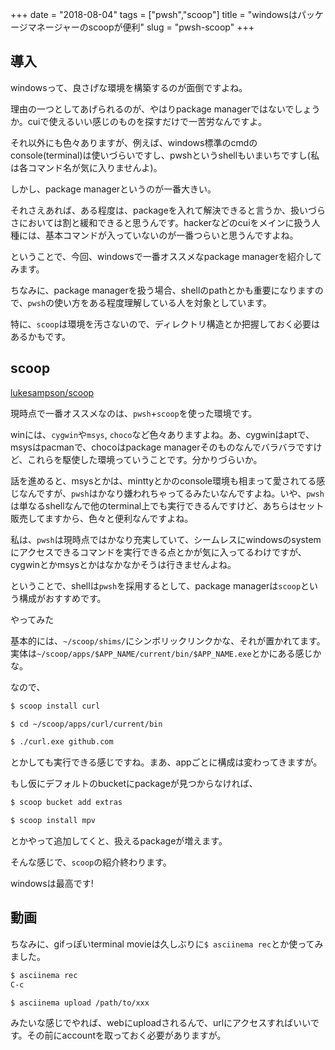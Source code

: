 +++
date = "2018-08-04"
tags = ["pwsh","scoop"]
title = "windowsはパッケージマネージャーのscoopが便利"
slug = "pwsh-scoop"
+++

## 導入

windowsって、良さげな環境を構築するのが面倒ですよね。

理由の一つとしてあげられるのが、やはりpackage managerではないでしょうか。cuiで使えるいい感じのものを探すだけで一苦労なんですよ。

それ以外にも色々ありますが、例えば、windows標準のcmdのconsole(terminal)は使いづらいですし、pwshというshellもいまいちですし(私は各コマンド名が気に入りませんよ)。

しかし、package managerというのが一番大きい。

それさえあれば、ある程度は、packageを入れて解決できると言うか、扱いづらさにおいては割と緩和できると思うんです。hackerなどのcuiをメインに扱う人種には、基本コマンドが入っていないのが一番つらいと思うんですよね。

ということで、今回、windowsで一番オススメなpackage managerを紹介してみます。

ちなみに、package managerを扱う場合、shellのpathとかも重要になりますので、`pwsh`の使い方をある程度理解している人を対象としています。

特に、`scoop`は環境を汚さないので、ディレクトリ構造とか把握しておく必要はあるかもです。

## scoop

[lukesampson/scoop](https://github.com/lukesampson/scoop)

現時点で一番オススメなのは、`pwsh`+`scoop`を使った環境です。

winには、`cygwin`や`msys`, `choco`など色々ありますよね。あ、cygwinはaptで、msysはpacmanで、chocoはpackage managerそのものなんでバラバラですけど、これらを駆使した環境っていうことです。分かりづらいか。

話を進めると、msysとかは、minttyとかのconsole環境も相まって愛されてる感じなんですが、`pwsh`はかなり嫌われちゃってるみたいなんですよね。いや、`pwsh`は単なるshellなんで他のterminal上でも実行できるんですけど、あちらはセット販売してますから、色々と便利なんですよね。

私は、`pwsh`は現時点ではかなり充実していて、シームレスにwindowsのsystemにアクセスできるコマンドを実行できる点とかが気に入ってるわけですが、cygwinとかmsysとかはなかなかそうは行きませんよね。

ということで、shellは`pwsh`を採用するとして、package managerは`scoop`という構成がおすすめです。

やってみた

<script src="https://asciinema.org/a/kcpfgCl3tN7QDkXUoSVxYyWSX.js" id="asciicast-kcpfgCl3tN7QDkXUoSVxYyWSX" async></script>

基本的には、`~/scoop/shims/`にシンボリックリンクかな、それが置かれてます。実体は`~/scoop/apps/$APP_NAME/current/bin/$APP_NAME.exe`とかにある感じかな。

なので、

```sh
$ scoop install curl

$ cd ~/scoop/apps/curl/current/bin

$ ./curl.exe github.com
```

とかしても実行できる感じですね。まあ、appごとに構成は変わってきますが。

もし仮にデフォルトのbucketにpackageが見つからなければ、

```sh
$ scoop bucket add extras

$ scoop install mpv
```

とかやって追加してくと、扱えるpackageが増えます。

そんな感じで、`scoop`の紹介終わります。

windowsは最高です!

## 動画

ちなみに、gifっぽいterminal movieは久しぶりに`$ asciinema rec`とか使ってみました。

```sh
$ asciinema rec
C-c

$ asciinema upload /path/to/xxx
```

みたいな感じでやれば、webにuploadされるんで、urlにアクセスすればいいです。その前にaccountを取っておく必要がありますが。

